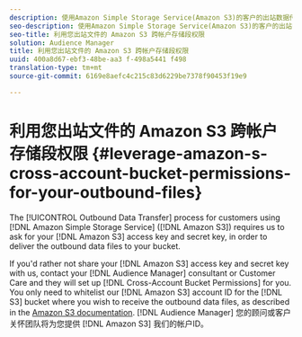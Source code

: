 ```yaml
---
description: 使用Amazon Simple Storage Service(Amazon S3)的客户的出站数据传输过程要求我们要求您的Amazon S访问密钥和密钥，以便将出站数据文件交付到您的桶。
seo-description: 使用Amazon Simple Storage Service(Amazon S3)的客户的出站数据传输过程要求我们要求您的Amazon S访问密钥和密钥，以便将出站数据文件交付到您的桶。
seo-title: 利用您出站文件的 Amazon S3 跨帐户存储段权限
solution: Audience Manager
title: 利用您出站文件的 Amazon S3 跨帐户存储段权限
uuid: 400a8d67-ebf3-48be-aa3 f-498a5441 f498
translation-type: tm+mt
source-git-commit: 6169e8aefc4c215c83d6229be7378f90453f19e9

---
```



# 利用您出站文件的 Amazon S3 跨帐户存储段权限 {#leverage-amazon-s-cross-account-bucket-permissions-for-your-outbound-files}

The [!UICONTROL Outbound Data Transfer] process for customers using [!DNL Amazon Simple Storage Service] ([!DNL Amazon S3]) requires us to ask for your [!DNL Amazon S3] access key and secret key, in order to deliver the outbound data files to your bucket.

If you&#39;d rather not share your [!DNL Amazon S3] access key and secret key with us, contact your [!DNL Audience Manager] consultant or Customer Care and they will set up [!DNL Cross-Account Bucket Permissions] for you. You only need to whitelist our [!DNL Amazon S3] account ID for the [!DNL S3] bucket where you wish to receive the outbound data files, as described in the [Amazon S3 documentation](https://docs.aws.amazon.com/AmazonS3/latest/dev/example-walkthroughs-managing-access-example2.html). [!DNL Audience Manager] 您的顾问或客户关怀团队将为您提供 [!DNL Amazon S3] 我们的帐户ID。